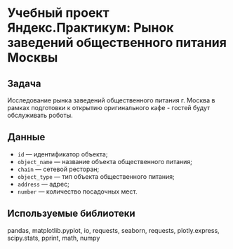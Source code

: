 # Учебный проект Яндекс.Практикум: Рынок заведений общественного питания Москвы

## Задача

Исследование рынка заведений общественного питания г. Москва в рамках подготовки к открытию оригинального кафе - гостей будут обслуживать роботы.

## Данные

- `id` — идентификатор объекта;
- `object_name` — название объекта общественного питания;
- `chain` — сетевой ресторан;
- `object_type` — тип объекта общественного питания;
- `address` — адрес;
- `number` — количество посадочных мест.

## Используемые библиотеки
pandas, matplotlib.pyplot, io, requests, seaborn, requests, plotly.express, scipy.stats, pprint, math, numpy
